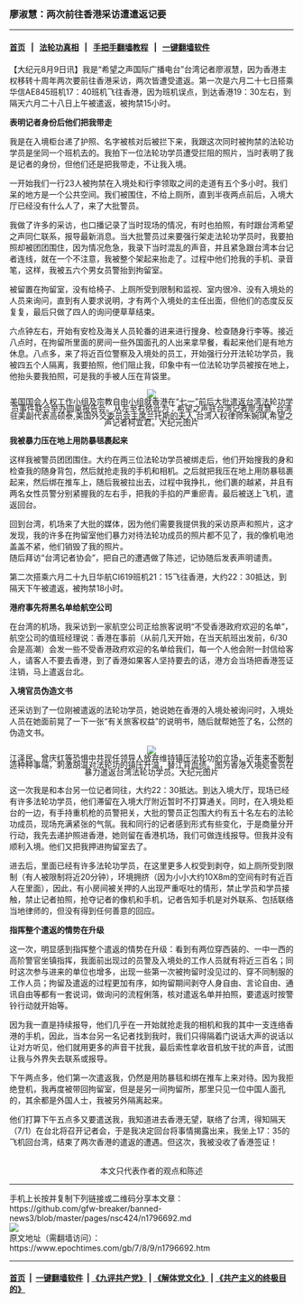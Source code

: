 ### 廖淑慧：两次前往香港采访遭遣返记要
------------------------

#### [首页](https://github.com/gfw-breaker/banned-news3/blob/master/README.md) &nbsp;&nbsp;|&nbsp;&nbsp; [法轮功真相](https://github.com/begood0513/basic/blob/master/README.md)  &nbsp;&nbsp;|&nbsp;&nbsp; [手把手翻墙教程](https://github.com/gfw-breaker/guides/wiki)  &nbsp;&nbsp;|&nbsp;&nbsp; [一键翻墙软件](https://github.com/gfw-breaker/nogfw/blob/master/README.md)  



<div><p>
 【大纪元8月9日讯】我是“希望之声国际广播电台”台湾记者廖淑慧，因为香港主权移转十周年两次要前往香港采访，两次皆遭受遣返。第一次是六月二十七日搭乘华信AE845班机17：40班机飞往香港，因为班机误点，到达香港19：30左右，到隔天六月二十八日上午被遣返，被拘禁15小时。
</p>
<p>
 <b>
  表明记者身份后他们把我带走
 </b>
</p>
<p>
 我是在入境柜台递了护照、名字被核对后被拦下来，我跟这次同时被拘禁的法轮功学员是坐同一个班机去的。我拍下一位法轮功学员遭受拦阻的照片，当时表明了我是记者的身份，但他们还是把我带走，不让我入境。
</p>
<p>
 一开始我们一行23人被拘禁在入境处和行李领取之间的走道有五个多小时。我们呆的地方是一个公共空间。我们被围住，不给上厕所，直到半夜两点前后，入境大厅已经没有什么人了，来了大批警员。
</p>
<p>
 我做了许多的采访，也口播记录了当时现场的情况，有时也拍照，有时跟台湾希望之声同仁联系，报导最新消息。当大批警员过来要强行架走法轮功学员时，我要拍照却被团团围住，因为情况危急，我录下当时混乱的声音，并且紧急跟台湾本台记者连线，就在一个不注意，我被整个架起来抬走了。过程中他们抢我的手机、录音笔，这样，我被五六个男女员警抬到拘留室。
</p>
<p>
 被留置在拘留室，没有给椅子、上厕所受到限制和监视、室内很冷、没有入境处的人员来询问，直到有人要求说明，才有两个入境处的主任出面，但他们的态度反反复复，最后只做了四人的询问便草草结束。
</p>
<p>
 六点钟左右，开始有安检及海关人员轮番的进来进行搜身、检查随身行李等。接近八点时，在拘留所里面的房间一些外国面孔的人出来拿早餐，看起来他们是有地方休息。八点多，来了将近百位警察及入境处的员工，开始强行分开法轮功学员，我被四五个人隔离，我要拍照，他们阻止我，印象中有一位法轮功学员被按在地上，他抬头要我拍照，可是我的手被人压在背袋里。
</p>
<p>
 <div style="line-height:90%;text-align:center">
  <ok href="/i6/70808233734789.jpg">
   <img src="/i6/70808233734789--ss.jpg"/>
  </ok>
  <br/>
  <span class="bn12">
   美国国会人权工作小组及宗教自由小组就香港在“七一”前后大批遣返台湾法轮功学员事件联合举办圆桌报告会。从左至右依此为：希望之声驻台湾记者廖淑慧, 台湾驻美副代表高硕泰,美国外交委员会主席兰托斯的夫人,台湾人权律师朱婉琪,希望之声记者柯宜君。大纪元图片
  </span>
 </div>
 <p>
  <b>
   我被暴力压在地上用防暴毯裹起来
  </b>
 </p>
 <p>
  这样我被警员团团围住。大约在两三位法轮功学员被绑走后，他们开始搜我的身和检查我的随身背包，然后就抢走我的手机和相机。之后就把我压在地上用防暴毯裹起来，然后绑在推车上，随后我被拉出去，过程中我挣扎，他们裹的越紧，并且有两名女性员警分别紧握我的左右手，把我的手掐的严重瘀青。最后被送上飞机，遣返回台。
 </p>
 <p>
  回到台湾，机场来了大批的媒体，因为他们需要我提供我的采访原声和照片，这才发现，我的许多在拘留室他们暴力对待法轮功成员的照片都不见了，我的像机电池盖盖不紧，他们销毁了我的照片。
  <br/>
  随后拜访“台湾记者协会”，把自己的遭遇做了陈述，记协随后发表声明谴责。
 </p>
 <p>
  第二次搭乘六月二十九日华航CI619班机21：15飞往香港，大约22：30抵达，到隔天下午被遣返，被拘禁18小时。
 </p>
 <p>
  <b>
   港府事先将黑名单给航空公司
  </b>
 </p>
 <p>
  在台湾的机场，我采访到一家航空公司正给旅客说明“不受香港政府欢迎的名单”，航空公司的值班经理说：香港在事前（从前几天开始，在当天航班出发前，6/30会是高潮）会发一些不受香港政府欢迎的名单给我们，每一个人他会附一封信给客人，请客人不要去香港，到了香港如果客人坚持要去的话，港方会当场把香港签证注销，马上遣返台北。
 </p>
 <p>
  <b>
   入境官员伪造文书
  </b>
 </p>
 <p>
  还采访到了一位刚被遣返的法轮功学员，她说她在香港的入境处被询问时，入境处人员在她面前晃了一下一张“有关旅客权益”的说明书，随后就帮她签了名，公然的伪造文书。
 </p>
 <p>
  <div style="line-height:90%;text-align:center">
   <ok href="/i6/70808233738789.jpg">
    <img src="/i6/70808233738789--ss.jpg"/>
   </ok>
   <br/>
   <span class="bn12">
    江泽民、曾庆红等恐惧中共现任领导人放弃维持镇压法轮功的立场，近年来不断制造种种事端，刺激胡温对法轮功的镇压升温，替江背血债。图为香港入境処警员在暴力遣返台湾法轮功学员。大纪元图片
   </span>
  </div>
  <p>
   这一次我是和本台另一位记者同往，大约22：30抵达。到达入境大厅，现场已经有许多法轮功学员，他们滞留在入境大厅附近暂时不打算通关。同时，在入境处柜台的一边，有手持重机枪的员警把关，大批的警员正包围大约有五十名左右的法轮功成员，现场充满紧张的气氛。我和同行的记者感到形式有些变化，于是商量分开行动，我先去递护照进香港，她则留在香港机场，我们可做连线报导。但我并没有顺利入境。他们又把我押进拘留室去了。
  </p>
  <p>
   进去后，里面已经有许多法轮功学员，在这里更多人权受到剥夺，如上厕所受到限制（有人被限制将近20分钟），环境拥挤（因为小小大约10X8m的空间有时有近百人在里面），因此，有小房间被关押的人出现严重呕吐的情形，禁止学员和学员接触，禁止记者拍照，抢夺记者的像机和手机，记者告知手机是对外联系、包括联络当地律师的，但没有得到任何善意的回应。
  </p>
  <p>
   <b>
    指挥整个遣返的情势在升级
   </b>
  </p>
  <p>
   这一次，明显感到指挥整个遣返的情势在升级：看到有两位穿西装的、一中一西的高阶警官坐镇指挥，我面前出现过的员警及入境处的工作人员就有将近三百名；同时这次参与进来的单位也增多，出现一些第一次被拘留时没见过的、穿不同制服的工作人员；拘留及遣返的过程更加有序，如拘留期间剥夺人身自由、言论自由、通讯自由等都有一套说词，做询问的流程俐落，核对遣返名单并拍照，要遣返时按警铃行动就开始等。
  </p>
  <p>
   因为我一直是持续报导，他们几乎在一开始就抢走我的相机和我的其中一支连络香港的手机，因此，当本台另一名记者找到我时，我们只得隔着门说话大声的说话以让对方听见，他们就用更多的声音干扰我，最后索性拿收音机放干扰的声音，试图让我与外界失去联系或报导。
  </p>
  <p>
   下午两点多，他们第一次遣返我，仍然是用防暴毯和绑在推车上来对待。因为我拒绝登机，我再度被带回拘留室，但是是另一间拘留所，那里只见一位中国人面孔的，其余都是外国人士，我被另外隔离起来。
  </p>
  <p>
   他们打算下午五点多又要遣送我，我知道进去香港无望，联络了台湾，得知隔天（7/1）在台北将召开记者会，于是我决定回台将事情揭露出来，我坐上17：35的飞机回台湾，结束了两次香港的遣返的遭遇。但这次，我被没收了香港签证！
   <font color="#ffffff">
    (http://www.dajiyuan.com)
   </font>
   <br/>
   <center>
    <font class="GY13">
     本文只代表作者的观点和陈述
    </font>
   </center>
  </p>
 </p>
</p></div>
<hr/>
手机上长按并复制下列链接或二维码分享本文章：<br/>
https://github.com/gfw-breaker/banned-news3/blob/master/pages/nsc424/n1796692.md <br/>
<a href='https://github.com/gfw-breaker/banned-news3/blob/master/pages/nsc424/n1796692.md'><img src='https://github.com/gfw-breaker/banned-news3/blob/master/pages/nsc424/n1796692.md.png'/></a> <br/>
原文地址（需翻墙访问）：https://www.epochtimes.com/gb/7/8/9/n1796692.htm


------------------------
#### [首页](https://github.com/gfw-breaker/banned-news3/blob/master/README.md) &nbsp;|&nbsp; [一键翻墙软件](https://github.com/gfw-breaker/nogfw/blob/master/README.md) &nbsp;| [《九评共产党》](https://github.com/gfw-breaker/9ping.md/blob/master/README.md#九评之一评共产党是什么) | [《解体党文化》](https://github.com/gfw-breaker/jtdwh.md/blob/master/README.md) | [《共产主义的终极目的》](https://github.com/gfw-breaker/gczydzjmd.md/blob/master/README.md)


<img src='http://gfw-breaker.win/banned-news3/pages/nsc424/n1796692.md' width='0px' height='0px'/>